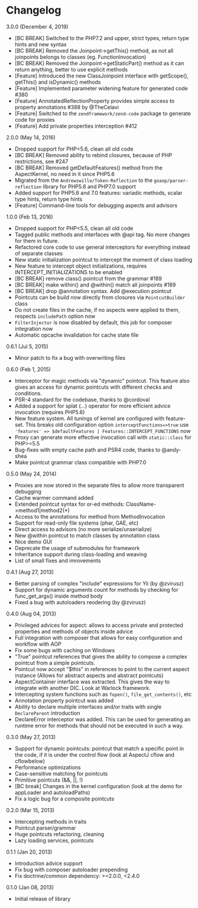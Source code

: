 Changelog
======
3.0.0 (December 4, 2019)
* [BC BREAK] Switched to the PHP7.2 and upper, strict types, return type hints and new syntax
* [BC BREAK] Removed the Joinpoint->getThis() method, as not all joinpoints belongs to classes (eg. FunctionInvocation)
* [BC BREAK] Removed the Joinpoint->getStaticPart() method as it can return anything, better to use explicit methods 
* [Feature] Introduced the new ClassJoinpoint interface with getScope(), getThis() and isDynamic() methods
* [Feature] Implemented parameter widening feature for generated code #380
* [Feature] AnnotatedReflectionProperty provides simple access to property annotations #388 by @TheCelavi
* [Feature] Switched to the `zendframework/zend-code` package to generate code for proxies
* [Feature] Add private properties interception #412

2.0.0 (May 14, 2016)
* Dropped support for PHP<5.6, clean all old code
* [BC BREAK] Removed ability to rebind closures, because of PHP restrictions, see #247
* [BC BREAK] Removed getDefaultFeatures() method from the AspectKernel, no need in it since PHP5.6
* Migrated from the `Andrewswille/Token-Reflection` to the `goaop/parser-reflection` library for PHP5.6 and PHP7.0 support
* Added support for PHP5.6 and 7.0 features: variadic methods, scalar type hints, return type hints
* [Feature] Command-line tools for debugging aspects and advisors

1.0.0 (Feb 13, 2016)
* Dropped support for PHP<5.5, clean all old code
* Tagged public methods and interfaces with @api tag. No more changes for them in future.
* Refactored core code to use general interceptors for everything instead of separate classes
* New static initialization pointcut to intercept the moment of class loading
* New feature to intercept object initializations, requires INTERCEPT_INITIALIZATIONS to be enabled
* [BC BREAK] remove class() pointcut from the grammar #189
* [BC BREAK] make within() and @within() match all joinpoints #189
* [BC BREAK] drop @annotation syntax. Add @execution pointcut
* Pointcuts can be build now directly from closures via `PointcutBuilder` class
* Do not create files in the cache, if no aspects were applied to them, respects `includePath` option now
* `FilterInjector` is now disabled by default, this job for composer integration now
* Automatic opcache invalidation for cache state file

0.6.1 (Jul 5, 2015)
* Minor patch to fix a bug with overwriting files

0.6.0 (Feb 1, 2015)
* Interceptor for magic methods via "dynamic" pointcut. This feature also gives an access for dynamic pointcuts with different checks and conditions.
* PSR-4 standard for the codebase, thanks to @cordoval
* Added a support for splat (...) operator for more efficient advice invocation (requires PHP5.6)
* New feature system. All tunings of kernel are configured with feature-set. This breaks old configuration option `interceptFunctions=>true` use `'features' => $defaultFeatures | Features::INTERCEPT_FUNCTIONS` now
* Proxy can generate more effective invocation call with `static::class` for PHP>=5.5
* Bug-fixes with empty cache path and PSR4 code, thanks to @andy-shea
* Make pointcut grammar class compatible with PHP7.0

0.5.0 (May 24, 2014)
* Proxies are now stored in the separate files to allow more transparent debugging
* Cache warmer command added
* Extended pointcut syntax for or-ed methods: ClassName->method1|method2(*)
* Access to the annotations for method from MethodInvocation
* Support for read-only file systems (phar, GAE, etc)
* Direct access to advisors (no more serialize/unserialize)
* New @within pointcut to match classes by annotation class
* Nice demo GUI
* Deprecate the usage of submodules for framework
* Inheritance support during class-loading and weaving
* List of small fixes and imrovements

0.4.1 (Aug 27, 2013)
* Better parsing of complex "include" expressions for Yii (by @zvirusz)
* Support for dynamic arguments count for methods by checking for func_get_args() inside method body
* Fixed a bug with autoloaders reodering (by @zvirusz)

0.4.0 (Aug 04, 2013)
* Privileged advices for aspect: allows to access private and protected properties and methods of objects inside advice
* Full integration with composer that allows for easy configuration and workflow with AOP
* Fix some bugs with caching on Windows
* "True" pointcut references that gives the ability to compose a complex pointcut from a simple pointcuts.
* Pointcut now accept "$this" in references to point to the current aspect instance
  (Allows for abstract aspects and abstract pointcuts)
* AspectContainer interface was extracted. This gives the way to integrate with another DIC. Look at Warlock framework.
* Intercepting system functions such as `fopen()`, `file_get_contents()`, etc
* Annotation property pointcut was added
* Ability to declare multiple interfaces and/or traits with single `DeclareParent` introduction
* DeclareError interceptor was added. This can be used for generating an runtime error for methods that should not be executed
  in such a way.

0.3.0 (May 27, 2013)
* Support for dynamic pointcuts: pointcut that match a specific point in the code, if it is under the control
 flow (look at AspectJ cflow and cflowbelow)
* Performance optimizations
* Case-sensitive matching for pointcuts
* Primitive pointcuts (&&, ||, !)
* [BC break] Changes in the kernel configuration (look at the demo for appLoader and autoloadPaths)
* Fix a logic bug for a composite pointcuts

0.2.0 (Mar 15, 2013)
* Intercepting methods in traits
* Pointcut parser/grammar
* Huge pointcuts refactoring, cleaning
* Lazy loading services, pointcuts

0.1.1 (Jan 20, 2013)
* Introduction advice support
* Fix bug with composer autoloader prepending
* Fix doctrine/common dependency: >=2.0.0, <2.4.0

0.1.0 (Jan 08, 2013)
* Initial release of library
